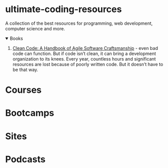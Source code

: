 # ultimate-coding-resources
A collection of the best resources for programming, web development, computer science and more.

<details open>
  <summary>Books</summary>
    <ol>
      <li>
        <p><a href="https://amzn.to/2JIjOrz" target="blank">Clean Code: A Handbook of Agile Software Craftsmanship</a> - even bad code can function. But if code isn’t clean, it can bring a development organization to its knees. Every year, countless hours and significant resources are lost because of poorly written code. But it doesn’t have to be that way.</p>
      </li>
    </ol>
</details>

# Courses

# Bootcamps

# Sites

# Podcasts
